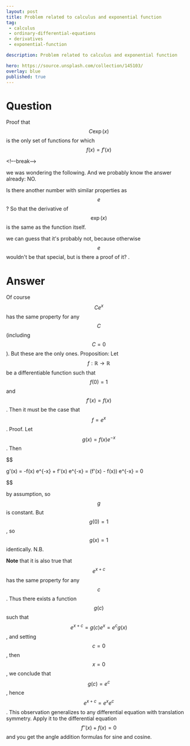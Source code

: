 ```yaml
---
layout: post
title: Problem related to calculus and exponential function
tag:
 - calculus
 - ordinary-differential-equations
 - derivatives
 - exponential-function

description: Problem related to calculus and exponential function

hero: https://source.unsplash.com/collection/145103/
overlay: blue 
published: true
---
```


# Question 

Proof that $$C\exp(x)$$ is the only set of functions for which $$f(x) = f'(x)$$

<!–-break-–>


we was wondering the following.
 And we probably know the answer already: NO.

Is there another number with similar properties as $$e$$? So that the derivative of $$\exp(x)$$ is the same as the function itself.

we can guess that it's probably not, because otherwise $$e$$ wouldn't be that special, but is there a proof of it?
.


# Answer 


Of course $$C e^x$$ has the same property for any $$C$$ (including $$C = 0$$). But these are the only ones.
Proposition: Let $$f : \mathbb{R} \to \mathbb{R}$$ be a differentiable function such that $$f(0) = 1$$ and $$f'(x) = f(x)$$. Then it must be the case that $$f = e^x$$.
Proof. Let $$g(x) = f(x) e^{-x}$$. Then 


$$

g'(x) = -f(x) e^{-x} + f'(x) e^{-x} = (f'(x) - f(x)) e^{-x} = 0

$$


by assumption, so $$g$$ is constant. But $$g(0) = 1$$, so $$g(x) = 1$$ identically. 
N.B. 

**Note** that it is also true that $$e^{x+c}$$ has the same property for any $$c$$. Thus there exists a function $$g(c)$$ such that $$e^{x+c} = g(c) e^x = e^c g(x)$$, and setting $$c = 0$$, then $$x = 0$$, we conclude that $$g(c) = e^c$$, hence $$e^{x+c} = e^x e^c$$. 
This observation generalizes to any differential equation with translation symmetry. Apply it to the differential equation $$f''(x) + f(x) = 0$$ and you get the angle addition formulas for sine and cosine. 

